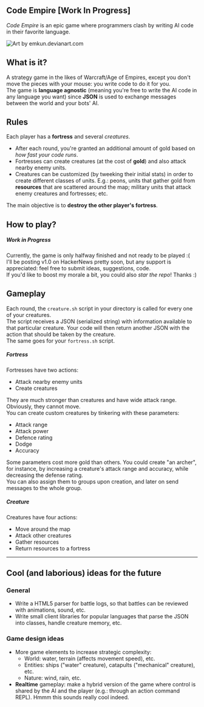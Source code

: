 Code Empire [Work In Progress]
-----------
*Code Empire* is an epic game where programmers clash by writing AI code in their favorite language.<br>

![Art by emkun.devianart.com](http://fc07.deviantart.net/fs70/f/2011/196/0/b/battle_by_emkun-d3s71ke.png "Art by emkun.devianart.com")

## What is it?

A strategy game in the likes of Warcraft/Age of Empires, except you don't move the pieces with your mouse: you write code to do it for you.<br>
The game is **language agnostic** (meaning you're free to write the AI code in any language you want) since **JSON** is used to exchange messages between the world and your bots' AI.<br>

## Rules

Each player has a **fortress** and several *creatures*.<br>
* After each round, you're granted an additional amount of gold based on _how fast your code runs_.
* Fortresses can create creatures (at the cost of **gold**) and also attack nearby enemy units. 
* Creatures can be customized (by tweeking their initial stats) in order to create different classes of units. E.g.: peons, units that gather gold from **resources** that are scattered around the map; military units that attack enemy creatures and fortresses; etc.<br>

The main objective is to **destroy the other player's fortress**.

## How to play?

##### Work in Progress

Currently, the game is only halfway finished and not ready to be played :(<br>
I'll be posting v1.0 on HackerNews pretty soon, but any support is appreciated: feel free to submit ideas, suggestions, code.<br>
If you'd like to boost my morale a bit, you could also *star the repo*! Thanks :)<br>

## Gameplay

Each round, the ```creature.sh``` script in your directory is called for every one of your creatures.<br>
The script receives a JSON (serialized string) with information available to that particular creature. Your code will then return another JSON with the action that should be taken by the creature.<br>
The same goes for your ```fortress.sh``` script.<br>

##### Fortress

Fortresses have two actions:

- Attack nearby enemy units
- Create creatures

They are much stronger than creatures and have wide attack range. Obviously, they cannot move.<br>
You can create custom creatures by tinkering with these parameters:

- Attack range
- Attack power
- Defence rating
- Dodge
- Accuracy

Some parameters cost more gold than others. You could create "an archer", for instance, by increasing a creature's attack range and accuracy, while decreasing the defense rating.<br>
You can also assign them to groups upon creation, and later on send messages to the whole group.

##### Creature

Creatures have four actions:
- Move around the map
- Attack other creatures
- Gather resources
- Return resources to a fortress

---

## Cool (and laborious) ideas for the future

### General
- Write a HTML5 parser for battle logs, so that battles can be reviewed with animations, sound, etc.
- Write small client libraries for popular languages that parse the JSON into classes, handle creature memory, etc.

### Game design ideas
- More game elements to increase strategic complexity:
    - World: water, terrain (affects movement speed), etc. 
    - Entities: ships ("water" creature), catapults ("mechanical" creature), etc. 
    - Nature: wind, rain, etc.
- **Realtime** gameplay: make a hybrid version of the game where control is shared by the AI and the player (e.g.: through an action command REPL). Hmmm this sounds really cool indeed.
